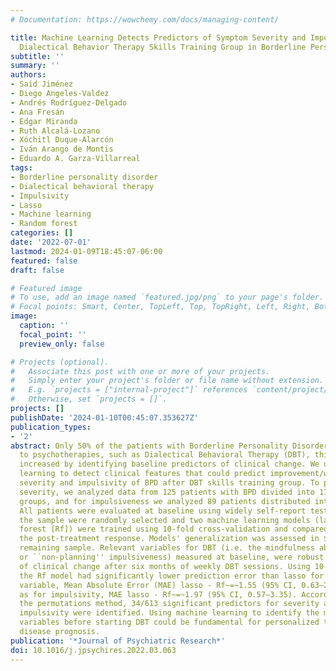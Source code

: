 ```yaml
---
# Documentation: https://wowchemy.com/docs/managing-content/

title: Machine Learning Detects Predictors of Symptom Severity and Impulsivity after
  Dialectical Behavior Therapy Skills Training Group in Borderline Personality Disorder
subtitle: ''
summary: ''
authors:
- Said Jiménez
- Diego Angeles-Valdez
- Andrés Rodríguez-Delgado
- Ana Fresán
- Edgar Miranda
- Ruth Alcalá-Lozano
- Xóchitl Duque-Alarcón
- Iván Arango de Montis
- Eduardo A. Garza-Villarreal
tags:
- Borderline personality disorder
- Dialectical behavioral therapy
- Impulsivity
- Lasso
- Machine learning
- Random forest
categories: []
date: '2022-07-01'
lastmod: 2024-01-09T18:45:07-06:00
featured: false
draft: false

# Featured image
# To use, add an image named `featured.jpg/png` to your page's folder.
# Focal points: Smart, Center, TopLeft, Top, TopRight, Left, Right, BottomLeft, Bottom, BottomRight.
image:
  caption: ''
  focal_point: ''
  preview_only: false

# Projects (optional).
#   Associate this post with one or more of your projects.
#   Simply enter your project's folder or file name without extension.
#   E.g. `projects = ["internal-project"]` references `content/project/deep-learning/index.md`.
#   Otherwise, set `projects = []`.
projects: []
publishDate: '2024-01-10T00:45:07.353627Z'
publication_types:
- '2'
abstract: Only 50% of the patients with Borderline Personality Disorder (BPD) respond
  to psychotherapies, such as Dialectical Behavioral Therapy (DBT), this might be
  increased by identifying baseline predictors of clinical change. We use machine
  learning to detect clinical features that could predict improvement/worsening for
  severity and impulsivity of BPD after DBT skills training group. To predict illness
  severity, we analyzed data from 125 patients with BPD divided into 17 DBT psychotherapy
  groups, and for impulsiveness we analyzed 89 patients distributed into 12 DBT groups.
  All patients were evaluated at baseline using widely self-report tests; $∼$70% of
  the sample were randomly selected and two machine learning models (lasso and Random
  forest [Rf]) were trained using 10-fold cross-validation and compared to predict
  the post-treatment response. Models' generalization was assessed in $∼$30% of the
  remaining sample. Relevant variables for DBT (i.e. the mindfulness ability ``non-judging'',
  or ``non-planning'' impulsiveness) measured at baseline, were robust predictors
  of clinical change after six months of weekly DBT sessions. Using 10-fold cross-validation,
  the Rf model had significantly lower prediction error than lasso for the BPD severity
  variable, Mean Absolute Error (MAE) lasso - Rf~=~1.55 (95% CI, 0.63–2.48) as well
  as for impulsivity, MAE lasso - Rf~=~1.97 (95% CI, 0.57–3.35). According to Rf and
  the permutations method, 34/613 significant predictors for severity and 17/613 for
  impulsivity were identified. Using machine learning to identify the most important
  variables before starting DBT could be fundamental for personalized treatment and
  disease prognosis.
publication: '*Journal of Psychiatric Research*'
doi: 10.1016/j.jpsychires.2022.03.063
---
```

